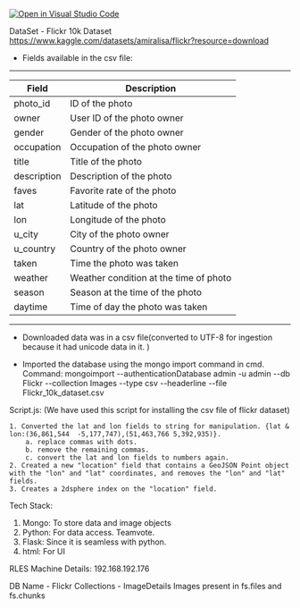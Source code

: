 [![Open in Visual Studio Code](https://classroom.github.com/assets/open-in-vscode-c66648af7eb3fe8bc4f294546bfd86ef473780cde1dea487d3c4ff354943c9ae.svg)](https://classroom.github.com/online_ide?assignment_repo_id=10442800&assignment_repo_type=AssignmentRepo)


DataSet - 
Flickr 10k Dataset 
https://www.kaggle.com/datasets/amiralisa/flickr?resource=download


* Fields available in the csv file: 

---------------------------------------------------------
| Field        | Description                            |
| ------------ | -------------------------------------- |
| photo_id     | ID of the photo                        |
| owner        | User ID of the photo owner             |
| gender       | Gender of the photo owner              |
| occupation   | Occupation of the photo owner          |
| title        | Title of the photo                     |
| description  | Description of the photo               |
| faves        | Favorite rate of the photo             |
| lat          | Latitude of the photo                  |
| lon          | Longitude of the photo                 |
| u_city       | City of the photo owner                |
| u_country    | Country of the photo owner             |
| taken        | Time the photo was taken               |
| weather      | Weather condition at the time of photo |
| season       | Season at the time of the photo        |
| daytime      | Time of day the photo was taken        |
---------------------------------------------------------

* Downloaded data was in a csv file(converted to UTF-8 for ingestion because it had unicode data in it. )

* Imported the database using the mongo import command in cmd.
    Command: mongoimport --authenticationDatabase admin -u admin --db Flickr --collection Images --type csv --headerline --file Flickr_10k_dataset.csv


Script.js: (We have used this script for installing the csv file of flickr dataset)

    1. Converted the lat and lon fields to string for manipulation. {lat & lon:(36,861,544	-5,177,747),(51,463,766	5,392,935)}.
        a. replace commas with dots.
        b. remove the remaining commas.
        c. convert the lat and lon fields to numbers again.
    2. Created a new "location" field that contains a GeoJSON Point object with the "lon" and "lat" coordinates, and removes the "lon" and "lat" fields.
    3. Creates a 2dsphere index on the "location" field.

Tech Stack:
1. Mongo: To store data and image objects
2. Python: For data access. Teamvote.
3. Flask: Since it is seamless with python. 
4. html: For UI













RLES Machine Details:
192.168.192.176

DB Name -  Flickr
Collections - ImageDetails
Images present in fs.files and fs.chunks

